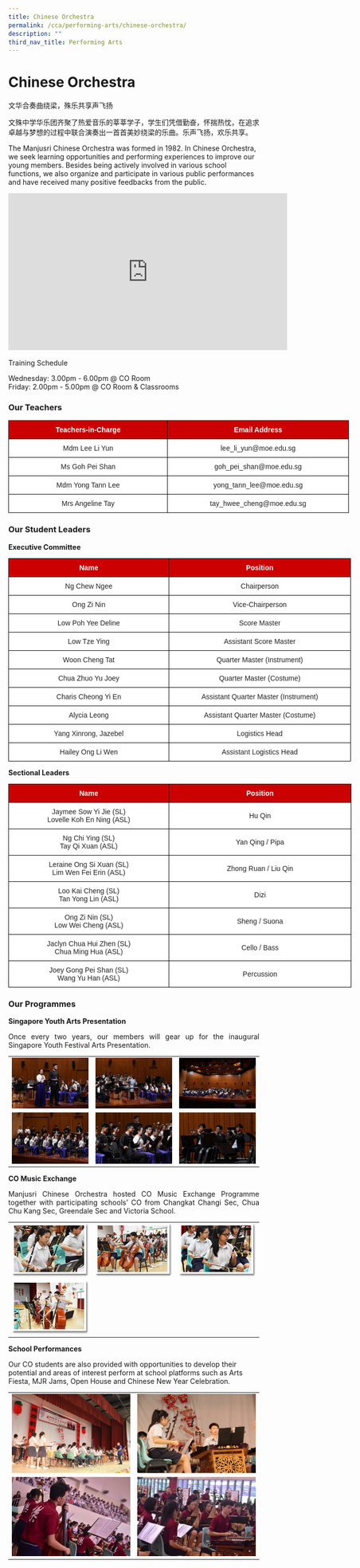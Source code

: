 ```yaml
---
title: Chinese Orchestra
permalink: /cca/performing-arts/chinese-orchestra/
description: ""
third_nav_title: Performing Arts
---
```

# **Chinese Orchestra**

文华合奏曲绕梁，殊乐共享声飞扬&nbsp;  

文殊中学华乐团齐聚了热爱音乐的莘莘学子，学生们凭借勤奋，怀揣热忱，在追求卓越与梦想的过程中联合演奏出一首首美妙绕梁的乐曲。乐声飞扬，欢乐共享。  

The Manjusri Chinese Orchestra was formed in 1982. In Chinese Orchestra, we seek learning opportunities and performing experiences to improve our young members. Besides being actively involved in various school functions, we also organize and participate in various public performances and have received many positive feedbacks from the public.  

<iframe allowfullscreen="" allow="accelerometer; autoplay; clipboard-write; encrypted-media; gyroscope; picture-in-picture; web-share" frameborder="0" title="YouTube video player" src="https://www.youtube.com/embed/vIJ8jiSN7sg" height="315" width="560"></iframe>

Training Schedule  

Wednesday: 3.00pm - 6.00pm @ CO Room   
Friday: 2.00pm - 5.00pm @ CO Room &amp; Classrooms

### **Our Teachers**


<style type="text/css">
.tg  {border-collapse:collapse;border-spacing:0;}
.tg td{border-color:black;border-style:solid;border-width:1px;font-family:Arial, sans-serif;font-size:14px;
  overflow:hidden;padding:10px 5px;word-break:normal;}
.tg th{border-color:black;border-style:solid;border-width:1px;font-family:Arial, sans-serif;font-size:14px;
  font-weight:normal;overflow:hidden;padding:10px 5px;word-break:normal;}
.tg .tg-xu5m{background-color:#C00;color:#FFF;font-weight:bold;text-align:center;vertical-align:top}
.tg .tg-a3j2{background-color:#FFF;color:#222;text-align:center;vertical-align:middle}
.tg .tg-lygy{background-color:#FFF;color:#222;text-align:center;vertical-align:top}
</style>
<table class="tg" style="undefined;table-layout: fixed; width: 684px">
<colgroup>
<col style="width: 320px">
<col style="width: 364px">
</colgroup>
<thead>
  <tr>
    <th class="tg-xu5m">Teachers-in-Charge</th>
    <th class="tg-xu5m">Email Address</th>
  </tr>
</thead>
<tbody>
  <tr>
    <td class="tg-a3j2"><span style="color:#222;background-color:transparent"> Mdm Lee Li Yun</span></td>
    <td class="tg-lygy">lee_li_yun@moe.edu.sg<span style="color:#222;background-color:transparent"> </span></td>
  </tr>
  <tr>
    <td class="tg-a3j2"><span style="color:#222;background-color:transparent">Ms Goh Pei Shan </span></td>
    <td class="tg-a3j2"><span style="color:#222;background-color:transparent">goh_pei_shan@moe.edu.sg </span></td>
  </tr>
  <tr>
    <td class="tg-a3j2"><span style="color:#222;background-color:transparent">Mdm Yong Tann Lee </span></td>
    <td class="tg-a3j2"><span style="color:#222;background-color:transparent">yong_tann_lee@moe.edu.sg </span></td>
  </tr>
  <tr>
    <td class="tg-a3j2"><span style="color:#222;background-color:transparent"> Mrs Angeline Tay</span></td>
    <td class="tg-a3j2"><span style="color:#222;background-color:transparent">tay_hwee_cheng@moe.edu.sg </span></td>
  </tr>
</tbody>
</table>


### **Our Student Leaders**

**Executive Committee**

<style type="text/css">
.tg  {border-collapse:collapse;border-spacing:0;}
.tg td{border-color:black;border-style:solid;border-width:1px;font-family:Arial, sans-serif;font-size:14px;
  overflow:hidden;padding:10px 5px;word-break:normal;}
.tg th{border-color:black;border-style:solid;border-width:1px;font-family:Arial, sans-serif;font-size:14px;
  font-weight:normal;overflow:hidden;padding:10px 5px;word-break:normal;}
.tg .tg-3lre{background-color:#FFF;color:#F00;text-align:center;vertical-align:top}
.tg .tg-xu5m{background-color:#C00;color:#FFF;font-weight:bold;text-align:center;vertical-align:top}
.tg .tg-a3j2{background-color:#FFF;color:#222;text-align:center;vertical-align:middle}
</style>
<table class="tg" style="undefined;table-layout: fixed; width: 700px">
<colgroup>
<col style="width: 322px">
<col style="width: 365px">
</colgroup>
<thead>
  <tr>
    <th class="tg-xu5m">Name</th>
    <th class="tg-xu5m">Position</th>
  </tr>
</thead>
<tbody>
  <tr>
    <td class="tg-a3j2"><span style="color:#222;background-color:transparent">Ng Chew Ngee</span></td>
    <td class="tg-a3j2"><span style="color:#222;background-color:transparent">Chairperson</span></td>
  </tr>
  <tr>
    <td class="tg-a3j2"><span style="color:#222;background-color:transparent">Ong Zi Nin</span></td>
    <td class="tg-a3j2"><span style="color:#222;background-color:transparent">Vice-Chairperson</span></td>
  </tr>
  <tr>
    <td class="tg-a3j2"><span style="color:#222;background-color:transparent">Low Poh Yee Deline</span></td>
    <td class="tg-a3j2"><span style="color:#222;background-color:transparent">Score Master</span></td>
  </tr>
  <tr>
    <td class="tg-a3j2"><span style="color:#222;background-color:transparent">Low Tze Ying</span></td>
    <td class="tg-a3j2"><span style="color:#222;background-color:transparent">Assistant Score Master</span></td>
  </tr>
  <tr>
    <td class="tg-a3j2"><span style="color:#222;background-color:transparent">Woon Cheng Tat</span></td>
    <td class="tg-a3j2"><span style="color:#222;background-color:transparent">Quarter Master (Instrument)</span></td>
  </tr>
  <tr>
    <td class="tg-a3j2"><span style="color:#222;background-color:transparent">Chua Zhuo Yu Joey</span><br></td>
    <td class="tg-a3j2"><span style="color:#222;background-color:transparent">Quarter Master (Costume) </span></td>
  </tr>
  <tr>
    <td class="tg-3lre"><span style="color:#222;background-color:transparent">Charis Cheong Yi En</span><br></td>
    <td class="tg-a3j2"><span style="color:#222;background-color:transparent">Assistant Quarter Master (Instrument) </span></td>
  </tr>
	  <tr>
    <td class="tg-3lre"><span style="color:#222;background-color:transparent">Alycia Leong</span><br></td>
    <td class="tg-a3j2"><span style="color:#222;background-color:transparent">Assistant Quarter Master (Costume) </span></td>
  </tr>
	  <tr>
    <td class="tg-3lre"><span style="color:#222;background-color:transparent">Yang Xinrong, Jazebel</span><br></td>
    <td class="tg-a3j2"><span style="color:#222;background-color:transparent">Logistics Head</span></td>
  </tr>
	  <tr>
    <td class="tg-3lre"><span style="color:#222;background-color:transparent">Hailey Ong Li Wen</span><br></td>
    <td class="tg-a3j2"><span style="color:#222;background-color:transparent">Assistant Logistics Head </span></td>
  </tr>
</tbody>
</table>

**Sectional Leaders**

<style type="text/css">
.tg  {border-collapse:collapse;border-spacing:0;}
.tg td{border-color:black;border-style:solid;border-width:1px;font-family:Arial, sans-serif;font-size:14px;
  overflow:hidden;padding:10px 5px;word-break:normal;}
.tg th{border-color:black;border-style:solid;border-width:1px;font-family:Arial, sans-serif;font-size:14px;
  font-weight:normal;overflow:hidden;padding:10px 5px;word-break:normal;}
.tg .tg-xu5m{background-color:#C00;color:#FFF;font-weight:bold;text-align:center;vertical-align:top}
.tg .tg-a3j2{background-color:#FFF;color:#222;text-align:center;vertical-align:middle}
.tg .tg-lygy{background-color:#FFF;color:#222;text-align:center;vertical-align:top}
</style>
<table class="tg" style="undefined;table-layout: fixed; width: 700px">
<colgroup>
<col style="width: 322px">
<col style="width: 366px">
</colgroup>
<thead>
  <tr>
    <th class="tg-xu5m">Name</th>
    <th class="tg-xu5m">Position</th>
  </tr>
</thead>
<tbody>
  <tr>
    <td class="tg-a3j2"><span style="color:#222;background-color:transparent">Jaymee Sow Yi Jie (SL)</span><br><span style="color:#222;background-color:transparent">Lovelle Koh En Ning (ASL)</span></td>
    <td class="tg-a3j2"><span style="color:#222;background-color:transparent">Hu Qin</span></td>
  </tr>
  <tr>
    <td class="tg-a3j2"><span style="color:#222;background-color:transparent">Ng Chi Ying (SL)</span><br><span style="color:#222;background-color:transparent">Tay Qi Xuan (ASL)</span></td>
    <td class="tg-a3j2"><span style="color:#222;background-color:transparent">Yan Qing / Pipa</span></td>
  </tr>
  <tr>
    <td class="tg-lygy">Leraine Ong Si Xuan (SL)<br>Lim Wen Fei Erin (ASL)</td>
    <td class="tg-a3j2"><span style="color:#222;background-color:transparent">Zhong Ruan / Liu Qin</span></td>
  </tr>
  <tr>
    <td class="tg-a3j2"><span style="color:#222;background-color:transparent">Loo Kai Cheng (SL)</span><br><span style="color:#222;background-color:transparent">Tan Yong Lin (ASL)</span></td>
    <td class="tg-a3j2"><span style="color:#222;background-color:transparent">Dizi</span></td>
  </tr>
  <tr>
    <td class="tg-a3j2"><span style="color:#222;background-color:transparent">Ong Zi Nin (SL)</span><br><span style="color:#222;background-color:transparent">Low Wei Cheng (ASL)</span></td>
    <td class="tg-a3j2"><span style="color:#222;background-color:transparent">Sheng / Suona</span></td>
  </tr>
  <tr>
    <td class="tg-a3j2"><span style="color:#222;background-color:transparent">Jaclyn Chua Hui Zhen (SL)</span><br><span style="color:#222;background-color:transparent">Chua Ming Hua (ASL)</span></td>
    <td class="tg-a3j2"><span style="color:#222;background-color:transparent">Cello / Bass</span></td>
  </tr>
  <tr>
    <td class="tg-a3j2"><span style="color:#222;background-color:transparent">Joey Gong Pei Shan (SL)</span><br><span style="color:#222;background-color:transparent">Wang Yu Han (ASL)</span></td>
    <td class="tg-a3j2"><span style="color:#222;background-color:transparent">Percussion</span></td>
  </tr>

</tbody>
</table>

### **Our Programmes**

**Singapore Youth Arts Presentation**

<p style="text-align: justify;">Once every two years, our members will gear up for the inaugural Singapore Youth Festival Arts Presentation.</p>


|   |   |   |
|:---:|:---:|:---:|
| ![](/images/Cca/Chinese%20Orchestra/SYF%201.jpg)   | ![](/images/Cca/Chinese%20Orchestra/SYF%202.jpg)  | ![](/images/Cca/Chinese%20Orchestra/SYF3.jpg)  |
|  ![](/images/Cca/Chinese%20Orchestra/SYF4.jpg)  |![](/images/Cca/Chinese%20Orchestra/SYF%205.jpg)   | ![](/images/Cca/Chinese%20Orchestra/SYF6.jpg)  |


**CO Music Exchange**

<p style="text-align: justify;">Manjusri Chinese Orchestra hosted CO Music Exchange Programme together with participating schools’ CO from Changkat Changi Sec, Chua Chu Kang Sec, Greendale Sec and Victoria School.</p>

|   |   |   |
|:---:|:---:|:---:|
| ![](/images/Cca/Chinese%20Orchestra/co05.png)  |   ![](/images/Cca/Chinese%20Orchestra/co06.png)  |  ![](/images/Cca/Chinese%20Orchestra/co07.png)  |
|   ![](/images/Cca/Chinese%20Orchestra/co08.png)  |   |   |


**School Performances**  
  

Our CO students are also provided with opportunities to develop their potential and areas of interest perform at school platforms such as Arts Fiesta, MJR Jams, Open House and Chinese New Year Celebration.


|   |   | 
|:---:|:---:|
|  	    ![](/images/Cca/Chinese%20Orchestra/School%20Performances%202.jpg) 	  |  ![](/images/Cca/Chinese%20Orchestra/School%20Performances%203.jpg) 	   |
|   	    ![](/images/Cca/Chinese%20Orchestra/School%20Performances%205.jpg) 	 |  ![](/images/Cca/Chinese%20Orchestra/School%20Performances%206.jpg) 	  |